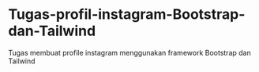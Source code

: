 # Tugas-profil-instagram-Bootstrap-dan-Tailwind
Tugas membuat profile instagram menggunakan framework Bootstrap dan Tailwind
